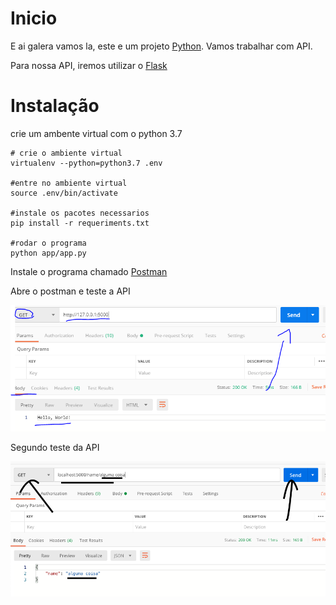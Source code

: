 # Inicio

E ai galera vamos la, este e um projeto [Python](https://www.python.org/).
Vamos trabalhar com API.

Para nossa API, iremos utilizar o [Flask](https://flask.palletsprojects.com/en/1.1.x/)

# Instalação

crie um ambente virtual com o python 3.7

````
# crie o ambiente virtual
virtualenv --python=python3.7 .env

#entre no ambiente virtual
source .env/bin/activate

#instale os pacotes necessarios
pip install -r requeriments.txt

#rodar o programa
python app/app.py
````

Instale o programa chamado [Postman](https://www.postman.com/)

Abre o postman e teste a API

![Postman](postman.PNG)

Segundo teste da API 


![Postmgetan](get_1.png)